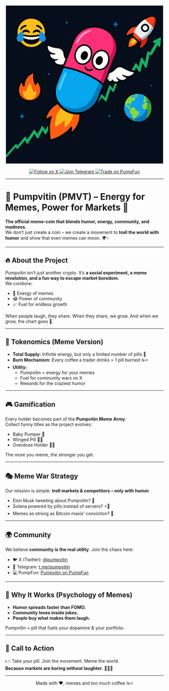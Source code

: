 <p align="center">
  <img src="Pumpvitin01.png" alt="Pumpvitin Logo" width="500"/>
</p>

<p align="center">
  <a href="https://x.com/pumpvitin" target="_blank">
    <img src="https://img.shields.io/badge/Follow%20us%20on%20X-1DA1F2?logo=twitter&logoColor=white&style=for-the-badge" alt="Follow on X">
  </a>
  <a href="https://t.me/pumpvitin" target="_blank">
    <img src="https://img.shields.io/badge/Join%20our%20Telegram-0088CC?logo=telegram&logoColor=white&style=for-the-badge" alt="Join Telegram">
  </a>
  <a href="https://pump.fun/coin/C6DKbkhRMn6xT5vghR2SXQ5PWA5vNedWXN9rXTnCpump" target="_blank">
    <img src="https://img.shields.io/badge/Trade%20on%20PumpFun-FF4081?style=for-the-badge" alt="Trade on PumpFun">
  </a>
</p>

---

# 🚀 Pumpvitin (PMVT) – Energy for Memes, Power for Markets 💊

**The official meme-coin that blends humor, energy, community, and madness.**  
We don’t just create a coin – we create a movement to **troll the world with humor** and show that even memes can moon. 🌍✨  

---

## 🔥 About the Project  
Pumpvitin isn’t just another crypto. It’s **a social experiment, a meme revolution, and a fun way to escape market boredom**.  
We combine:  
- 💊 Energy of memes  
- 😂 Power of community  
- 📈 Fuel for endless growth  

When people laugh, they share. When they share, we grow. And when we grow, the chart goes 🚀.

---

## 💊 Tokenomics (Meme Version)  
- **Total Supply:** Infinite energy, but only a limited number of pills 💊  
- **Burn Mechanism:** Every coffee a trader drinks = 1 pill burned ☕🔥  
- **Utility:**  
  - Pumpvitin = energy for your memes  
  - Fuel for community wars on X  
  - Rewards for the craziest humor  

---

## 🎮 Gamification  
Every holder becomes part of the **Pumpvitin Meme Army**.  
Collect funny titles as the project evolves:  
- Baby Pumper 🍼  
- Winged Pill 💊🪽  
- Overdose Holder 💊💀  

The more you meme, the stronger you get.  

---

## 🎭 Meme War Strategy  
Our mission is simple: **troll markets & competitors – only with humor**.  
- Elon Musk tweeting about Pumpvitin? 🚀  
- Solana powered by pills instead of servers? ⚡💊  
- Memes as strong as Bitcoin maxis’ conviction? 💪  

---

## 🌍 Community  
We believe **community is the real utility**. Join the chaos here:  

- 🐦 X (Twitter): [@pumpvitin](https://x.com/pumpvitin)  
- 💬 Telegram: [t.me/pumpvitin](https://t.me/pumpvitin)  
- 💻 PumpFun: [Pumpvitin on PumpFun](https://pump.fun/coin/C6DKbkhRMn6xT5vghR2SXQ5PWA5vNedWXN9rXTnCpump)  

---

## 🧠 Why It Works (Psychology of Memes)  
- **Humor spreads faster than FOMO.**  
- **Community loves inside jokes.**  
- **People buy what makes them laugh.**  

Pumpvitin = pill that fuels your dopamine & your portfolio.  

---

## 📢 Call to Action  
👉 Take your pill. Join the movement. Meme the world.  
**Because markets are boring without laughter.** 💊😂🚀  

---

<p align="center">
  Made with ❤️, memes and too much coffee ☕🔥
</p>
